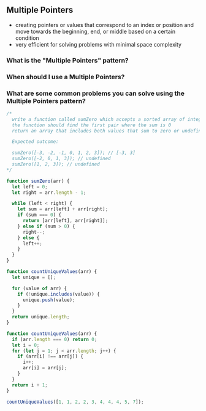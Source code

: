 ## Multiple Pointers

- creating pointers or values that correspond to an index or position and move towards the beginning, end, or middle based on a certain condition
- very efficient for solving problems with minimal space complexity

### What is the "Multiple Pointers" pattern?

### When should I use a Multiple Pointers?

### What are some common problems you can solve using the Multiple Pointers pattern?

```js
/*
  write a function called sumZero which accepts a sorted array of integers
  the function should find the first pair where the sum is 0
  return an array that includes both values that sum to zero or undefined if a pair does not exist

  Expected outcome:

  sumZero([-3, -2, -1, 0, 1, 2, 3]); // [-3, 3]
  sumZero([-2, 0, 1, 3]); // undefined
  sumZero([1, 2, 3]); // undefined
*/

function sumZero(arr) {
  let left = 0;
  let right = arr.length - 1;

  while (left < right) {
    let sum = arr[left] + arr[right];
    if (sum === 0) {
      return [arr[left], arr[right]];
    } else if (sum > 0) {
      right--;
    } else {
      left++;
    }
  }
}
```

```js
function countUniqueValues(arr) {
  let unique = [];

  for (value of arr) {
    if (!unique.includes(value)) {
      unique.push(value);
    }
  }
  return unique.length;
}

function countUniqueValues(arr) {
  if (arr.length === 0) return 0;
  let i = 0;
  for (let j = 1; j < arr.length; j++) {
    if (arr[i] !== arr[j]) {
      i++;
      arr[i] = arr[j];
    }
  }
  return i + 1;
}

countUniqueValues([1, 1, 2, 2, 3, 4, 4, 4, 5, 7]);
```
